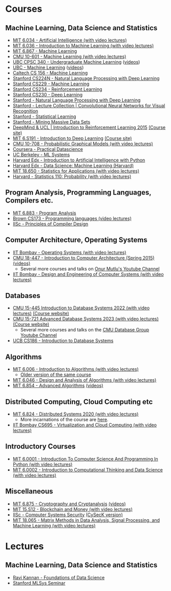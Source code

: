 # Courses
## Machine Learning, Data Science and Statistics
* [MIT 6.034 - Artificial Intelligence (with video lectures)](https://ocw.mit.edu/courses/electrical-engineering-and-computer-science/6-034-artificial-intelligence-fall-2010/)
* [MIT 6.036 - Introduction to Machine Learning (with video lectures)](https://openlearninglibrary.mit.edu/courses/course-v1:MITx+6.036+1T2019/about)
* [MIT 6.867 - Machine Learning](https://ocw.mit.edu/courses/electrical-engineering-and-computer-science/6-867-machine-learning-fall-2006/index.htm)
* [CMU 10-601 - Machine Learning (with video lectures)](http://www.cs.cmu.edu/~ninamf/courses/601sp15/lectures.shtml)
* [UBC CPSC 340 - Undergraduate Machine Learning](https://www.cs.ubc.ca/~nando/340-2012/lectures.php) ([videos](https://www.youtube.com/playlist?list=PLE6Wd9FR--Ecf_5nCbnSQMHqORpiChfJf))
* [UBC - Machine Learning](https://www.cs.ubc.ca/~nando/540-2013/lectures.html) ([videos](https://www.youtube.com/playlist?list=PLE6Wd9FR--EdyJ5lbFl8UuGjecvVw66F6))
* [Caltech CS 156 - Machine Learning](https://www.youtube.com/playlist?list=PLD63A284B7615313A)
* [Stanford CS224N - Natural Language Processing with Deep Learning](https://www.youtube.com/playlist?list=PLoROMvodv4rOSH4v6133s9LFPRHjEmbmJ)
* [Stanford CS229 - Machine Learning](https://www.youtube.com/playlist?list=PLoROMvodv4rMiGQp3WXShtMGgzqpfVfbU)
* [Stanford CS234 - Reinforcement Learning](https://www.youtube.com/playlist?list=PLoROMvodv4rOSOPzutgyCTapiGlY2Nd8u)
* [Stanford CS230 - Deep Learning](https://www.youtube.com/playlist?list=PLoROMvodv4rOABXSygHTsbvUz4G_YQhOb)
* [Stanford - Natural Language Processing with Deep Learning](https://www.youtube.com/playlist?list=PL3FW7Lu3i5Jsnh1rnUwq_TcylNr7EkRe6)
* [Stanford - Lecture Collection | Convolutional Neural Networks for Visual Recognition](https://www.youtube.com/playlist?list=PL3FW7Lu3i5JvHM8ljYj-zLfQRF3EO8sYv)
* [Stanford - Statistical Learning](https://online.stanford.edu/courses/sohs-ystatslearning-statistical-learning)
* [Stanford - Mining Massive Data Sets](https://online.stanford.edu/courses/soe-ycs0007-mining-massive-data-sets)
* [DeepMind & UCL | Introduction to Reinforcement Learning 2015](https://www.youtube.com/playlist?list=PLqYmG7hTraZDM-OYHWgPebj2MfCFzFObQ) [(Course site)](https://www.davidsilver.uk/teaching/)
* [MIT 6.S191 - Introduction to Deep Learning](https://www.youtube.com/playlist?list=PLtBw6njQRU-rwp5__7C0oIVt26ZgjG9NI) [(Course site)](http://introtodeeplearning.com/)
* [CMU 10-708 - Probabilistic Graphical Models (with video lectures)](https://www.cs.cmu.edu/~epxing/Class/10708-20/lectures.html)
* [Coursera - Practical Datascience](https://www.coursera.org/specializations/practical-data-science)
* [UC Berkeley - ML Systems](https://ucbrise.github.io/cs294-ai-sys-sp22/)
* [Harvard Edx - Introduction to Artificial Intelligence with Python](https://pll.harvard.edu/course/cs50s-introduction-artificial-intelligence-python?delta=0)
* [Harvard Edx - Data Science: Machine Learning (Harvard)](https://pll.harvard.edu/course/data-science-machine-learning?delta=0)
* [MIT 18.650 - Statistics for Applications (with video lectures)](https://ocw.mit.edu/courses/mathematics/18-650-statistics-for-applications-fall-2016/index.htm)
* [Harvard - Statistics 110: Probability (with video lectures)](https://www.youtube.com/playlist?list=PL2SOU6wwxB0uwwH80KTQ6ht66KWxbzTIo)
  
## Program Analysis, Programming Languages, Compilers etc.
* [MIT 6.883 - Program Analysis](https://ocw.mit.edu/courses/electrical-engineering-and-computer-science/6-883-program-analysis-fall-2005/index.htm)
* [Brown CS173 - Programming languages (video lectures)](http://cs.brown.edu/courses/cs173/2012/Videos/)
* [IISc - Principles of Compiler Design](https://nptel.ac.in/courses/106108113)

## Computer Architecture, Operating Systems
* [IIT Bombay - Operating Systems (with video lectures)](https://www.cse.iitb.ac.in/~mythili/os/)
* [CMU 18-447 - Introduction to Computer Architecture (Spring 2015)](https://course.ece.cmu.edu/~ece447/s15/doku.php?id=start) [(videos)](https://www.youtube.com/watch?v=zLP_X4wyHbY&list=PL5PHm2jkkXmi5CxxI7b3JCL1TWybTDtKq)
	* Several more courses and talks on [Onur Mutlu's Youtube Channel](https://www.youtube.com/@CMUCompArch)
* [IIT Bombay - Design and Engineering of Computer Systems (with video lectures)](https://www.cse.iitb.ac.in/~mythili/decs/)

## Databases
* [CMU 15-445 Introduction to Database Systems 2022 (with video lectures)](https://www.youtube.com/playlist?list=PLSE8ODhjZXjaKScG3l0nuOiDTTqpfnWFf) [(Course website)](https://15445.courses.cs.cmu.edu/fall2022/)
* [CMU 15-721 Advanced Database Systems 2023 (with video lectures)](https://www.youtube.com/playlist?list=PLSE8ODhjZXjYzlLMbX3cR0sxWnRM7CLFn) [(Course website)](https://15721.courses.cs.cmu.edu/spring2023/)
	* Several more courses and talks on the [CMU Database Group Youtube Channel](https://www.youtube.com/@CMUDatabaseGroup)
 * [UCB CS186 - Introduction to Database Systems](https://www.youtube.com/@CS186Berkeley)

## Algorithms
* [MIT 6.006 - Introduction to Algorithms (with video lectures)](https://ocw.mit.edu/courses/6-006-introduction-to-algorithms-spring-2020/)
	* [Older version of the same course](https://ocw.mit.edu/courses/6-006-introduction-to-algorithms-fall-2011/)
* [MIT 6.046 - Design and Analysis of Algorithms (with video lectures)](https://ocw.mit.edu/courses/6-046j-design-and-analysis-of-algorithms-spring-2015/)
* [MIT 6.854 - Advanced Algorithms](http://people.csail.mit.edu/moitra/854.html) [(videos)](https://www.youtube.com/watch?v=hM547xRIdzc&list=PL6ogFv-ieghdoGKGg2Bik3Gl1glBTEu8c)

## Distributed Computing, Cloud Computing etc
* [MIT 6.824 - Distributed Systems 2020 (with video lectures)](http://nil.csail.mit.edu/6.824/2020/schedule.html)
	* More incarnations of the course are [here](https://pdos.csail.mit.edu/6.824/).
* [IIT Bombay CS695 - Virtualization and Cloud Computing (with video lectures)](https://www.cse.iitb.ac.in/~mythili/virtcc/)

## Introductory Courses
* [MIT 6.0001 - Introduction To Computer Science And Programming In Python (with video lectures)](https://ocw.mit.edu/courses/6-0001-introduction-to-computer-science-and-programming-in-python-fall-2016/)
* [MIT 6.0002 - Introduction to Computational Thinking and Data Science (with video lectures)](https://ocw.mit.edu/courses/6-0002-introduction-to-computational-thinking-and-data-science-fall-2016/)

## Miscellaneous
* [MIT 6.875 - Cryptography and Cryptanalysis](https://stellar.mit.edu/S/course/6/sp18/6.875/) [(videos)](https://www.youtube.com/playlist?list=PL6ogFv-ieghe8MOIcpD6UDtdK-UMHG8oH)
* [MIT 15.S12 - Blockchain and Money (with video lectures)](https://ocw.mit.edu/courses/15-s12-blockchain-and-money-fall-2018/)
* [IISc - Computer Systems Security](https://www.csa.iisc.ac.in/~vg/teaching/SecurityLectures/) [(CySecK version)](https://www.youtube.com/playlist?list=PLamRjPxmZ3eJ5YN02csejAf3W_jvPfH3e)
* [MIT 18.065 - Matrix Methods in Data Analysis, Signal Processing, and Machine Learning (with video lectures)](https://ocw.mit.edu/courses/18-065-matrix-methods-in-data-analysis-signal-processing-and-machine-learning-spring-2018/)

# Lectures
## Machine Learning, Data Science and Statistics
* [Ravi Kannan - Foundations of Data Science](https://www.microsoft.com/en-us/research/publication/foundations-of-data-science-2/)
* [Stanford MLSys Seminar](https://mlsys.stanford.edu/)





